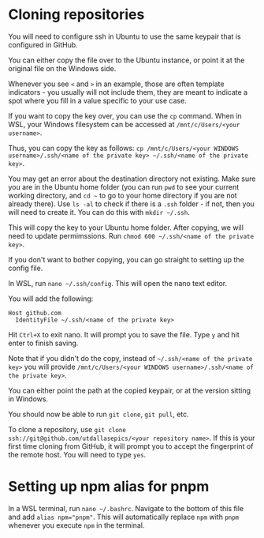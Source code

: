 # Cloning repositories

You will need to configure ssh in Ubuntu to use the same keypair that is configured in GitHub.

You can either copy the file over to the Ubuntu instance, or point it at the original file on the Windows side.

Whenever you see `<` and `>` in an example, those are often template indicators - you usually will not include them, they are meant to indicate a spot where you fill in a value specific to your use case.

If you want to copy the key over, you can use the `cp` command. When in WSL, your Windows filesystem can be accessed at `/mnt/c/Users/<your username>`.

Thus, you can copy the key as follows: `cp /mnt/c/Users/<your WINDOWS username>/.ssh/<name of the private key> ~/.ssh/<name of the private key>`.

You may get an error about the destination directory not existing. Make sure you are in the Ubuntu home folder (you can run `pwd` to see your current working directory, and `cd ~` to go to your home directory if you are not already there). Use `ls -al` to check if there is a `.ssh` folder - if not, then you will need to create it. You can do this with `mkdir ~/.ssh`.

This will copy the key to your Ubuntu home folder. After copying, we will need to update permimssions. Run `chmod 600 ~/.ssh/<name of the private key>`.

If you don't want to bother copying, you can go straight to setting up the config file.

In WSL, run `nano ~/.ssh/config`. This will open the nano text editor. 

You will add the following:
```
Host github.com
  IdentityFile ~/.ssh/<name of the private key>
```

Hit `Ctrl+X` to exit nano. It will prompt you to save the file. Type `y` and hit enter to finish saving.

Note that if you didn't do the copy, instead of `~/.ssh/<name of the private key>` you will provide `/mnt/c/Users/<your WINDOWS username>/.ssh/<name of the private key>`.

You can either point the path at the copied keypair, or at the version sitting in Windows. 

You should now be able to run `git clone`, `git pull`, etc. 

To clone a repository, use `git clone ssh://git@github.com/utdallasepics/<your repository name>`. If this is your first time cloning from GitHub, it will prompt you to accept the fingerprint of the remote host. You will need to type `yes`.

# Setting up npm alias for pnpm

In a WSL terminal, run `nano ~/.bashrc`. Navigate to the bottom of this file and add `alias npm="pnpm"`. This will automatically replace `npm` with `pnpm` whenever you execute `npm` in the terminal.
